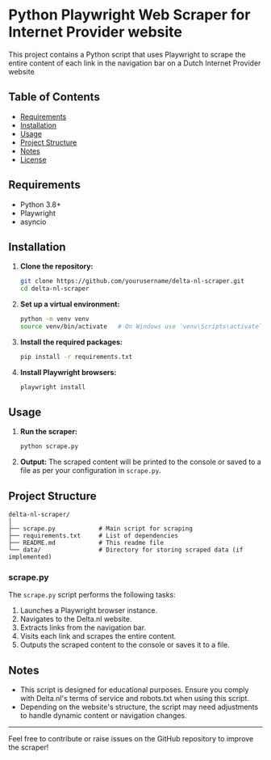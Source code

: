 
# Python Playwright Web Scraper for Internet Provider website

This project contains a Python script that uses Playwright to scrape the entire content of each link in the navigation bar on a Dutch Internet Provider website

## Table of Contents

- [Requirements](#requirements)
- [Installation](#installation)
- [Usage](#usage)
- [Project Structure](#project-structure)
- [Notes](#notes)
- [License](#license)

## Requirements

- Python 3.8+
- Playwright
- asyncio

## Installation

1. **Clone the repository:**
   ```sh
   git clone https://github.com/yourusername/delta-nl-scraper.git
   cd delta-nl-scraper
   ```

2. **Set up a virtual environment:**
   ```sh
   python -m venv venv
   source venv/bin/activate   # On Windows use `venv\Scripts\activate`
   ```

3. **Install the required packages:**
   ```sh
   pip install -r requirements.txt
   ```

4. **Install Playwright browsers:**
   ```sh
   playwright install
   ```

## Usage

1. **Run the scraper:**
   ```sh
   python scrape.py
   ```

2. **Output:**
   The scraped content will be printed to the console or saved to a file as per your configuration in `scrape.py`.

## Project Structure

```
delta-nl-scraper/
│
├── scrape.py            # Main script for scraping
├── requirements.txt     # List of dependencies
├── README.md            # This readme file
└── data/                # Directory for storing scraped data (if implemented)
```

### scrape.py
The `scrape.py` script performs the following tasks:
1. Launches a Playwright browser instance.
2. Navigates to the Delta.nl website.
3. Extracts links from the navigation bar.
4. Visits each link and scrapes the entire content.
5. Outputs the scraped content to the console or saves it to a file.

## Notes

- This script is designed for educational purposes. Ensure you comply with Delta.nl's terms of service and robots.txt when using this script.
- Depending on the website's structure, the script may need adjustments to handle dynamic content or navigation changes.

---

Feel free to contribute or raise issues on the GitHub repository to improve the scraper!
```
